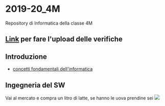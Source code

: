 # 2019-20_4M
Repository di Informatica della classe 4M

## [Link](https://script.google.com/macros/s/AKfycbx3Mn36N3G4CfGV-ju_NDdMtc9tr9-tkwm4Md-Xrei6GoYffiAs/exec) **per fare l'upload delle verifiche**

## Introduzione
- [concetti fondamentali dell'informatica](http://aptiva.v2.cs.unibo.it/wiki/index.php/Concetti_fondamentali_dell%27Informatica)

## Ingegneria del SW
Vai al mercato e compra un litro di latte, se hanno le uova prendine sei
![](https://swaltersky.files.wordpress.com/2012/02/tire-swing-cartoon.jpg)

